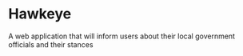 # Hawkeye
A web application that will inform users about their local government officials and their stances
